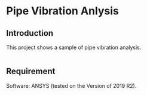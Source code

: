 # Pipe Vibration Anlysis
## Introduction
This project shows a sample of pipe vibration analysis.

![]()

## Requirement
Software: ANSYS (tested on the Version of 2019 R2).
